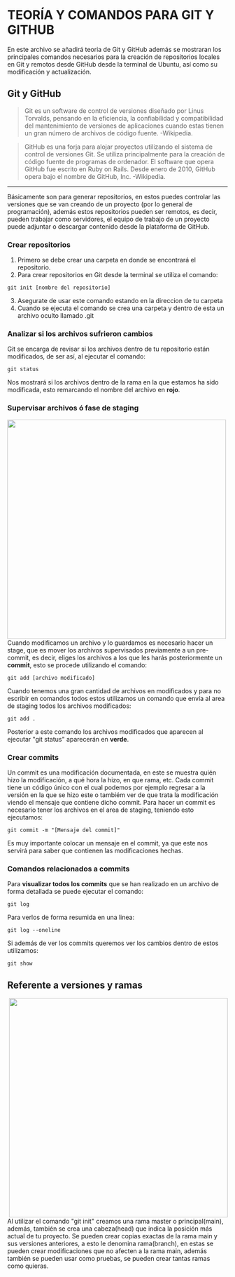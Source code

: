 # **TEORÍA Y COMANDOS PARA GIT Y GITHUB**

En este archivo se añadirá teoria de Git y GitHub además se mostraran los principales comandos necesarios para la creación de repositorios locales en Git y remotos desde GitHub desde la terminal de Ubuntu, así como su modificación y actualización.

## Git y GitHub

> Git es un software de control de versiones diseñado por Linus Torvalds, pensando en la eficiencia, la confiabilidad y compatibilidad del mantenimiento de versiones de aplicaciones cuando estas tienen un gran número de archivos de código fuente. -Wikipedia.
 
>GitHub es una forja para alojar proyectos utilizando el sistema de control de versiones Git. Se utiliza principalmente para la creación de código fuente de programas de ordenador. El software que opera GitHub fue escrito en Ruby on Rails. Desde enero de 2010, GitHub opera bajo el nombre de GitHub, Inc. -Wikipedia.
***
Básicamente son para generar repositorios, en estos puedes controlar las versiones que se van creando de un proyecto (por lo general de programación), además estos repositorios pueden ser remotos, es decir, pueden trabajar como servidores, el equipo de trabajo de un proyecto puede adjuntar o descargar contenido desde la plataforma de GitHub.



### Crear repositorios

1. Primero se debe crear una carpeta en donde se encontrará el repositorio.
2. Para crear repositorios en Git desde la terminal se utiliza el comando:
~~~
git init [nombre del repositorio]
~~~
3. Asegurate de usar este comando estando en la direccion de tu carpeta
4. Cuando se ejecuta el comando se crea una carpeta y dentro de esta un archivo oculto llamado .git

### Analizar si los archivos sufrieron cambios

Git se encarga de revisar si los archivos dentro de tu repositorio están modificados, de ser así, al ejecutar el comando:
~~~
git status
~~~
Nos mostrará si los archivos dentro de la rama en la que estamos ha sido modificada, esto remarcando el nombre del archivo en **rojo**.
### Supervisar archivos ó fase de staging

<p> 
<img src="https://git-scm.com/images/about/index1@2x.png" width="500px"align="left">
</p>


Cuando modificamos un archivo y lo guardamos es necesario hacer un stage, que es mover los archivos supervisados previamente a un pre-commit, es decir, eliges los archivos a los que les harás posteriormente un **commit**, esto se procede utilizando el comando:
~~~
git add [archivo modificado]
~~~
Cuando tenemos una gran cantidad de archivos en modificados y para no escribir en comandos todos estos utilizamos un comando que envía al area de staging todos los archivos modificados:
~~~
git add .
~~~
Posterior a este comando los archivos modificados que aparecen al ejecutar "git status" aparecerán en **verde**.

### Crear commits

Un commit es una modificación documentada, en este se muestra quién hizo la modificación, a qué hora la hizo, en que rama, etc. Cada commit tiene un código único con el cual podemos por ejemplo regresar a la versión en la que se hizo este o tambiém ver de que trata la modificación viendo el mensaje que contiene dicho commit.
Para hacer un commit es necesario tener los archivos en el area de staging, teniendo esto ejecutamos:
~~~
git commit -m "[Mensaje del commit]"
~~~
Es muy importante colocar un mensaje en el commit, ya que este nos servirá para saber que contienen las modificaciones hechas.

### Comandos relacionados a commits

Para **visualizar todos los commits** que se han realizado en un archivo de forma detallada se puede ejecutar el comando:
~~~
git log
~~~
Para verlos de forma resumida en una linea:
~~~
git log --oneline
~~~
Si además de ver los commits queremos ver los cambios dentro de estos utilizamos:
~~~
git show
~~~

## Referente a versiones y ramas
<p> 
<img src="https://git-scm.com/images/about/branches@2x.png" width="500px" align="right">Al utilizar el comando "git init" creamos una rama master o principal(main), además, también se crea una cabeza(head) que indica la posición más actual de tu proyecto.
Se pueden crear copias exactas de la rama main y sus versiones anteriores, a esto le denomina rama(branch), en estas se pueden crear modificaciones que no afecten a la rama main, además también se pueden usar como pruebas, se pueden crear tantas ramas como quieras.
</p>

